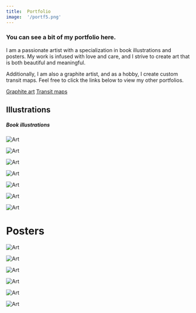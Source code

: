 ```yaml
---
title:  Portfolio
image:  '/portf5.png'
---
```

 
### You can see a bit of my portfolio here.

I am a passionate artist with a specialization in book illustrations and posters. My work is infused with love and care, and I strive to create art that is both beautiful and meaningful.

Additionally, I am also a graphite artist, and as a hobby, I create custom transit maps. Feel free to click the links below to view my other portfolios.




‎[Graphite art](https://ermine.de/posts/art/)
‎[Transit maps](https://ermine.de/posts/transit-maps/)


## Illustrations

##### Book illustrations

![Art](/portf1.png)

![Art](/portf2.png)

![Art](/portf10.png)

![Art](/portf3.png)

![Art](/portf11.png)

![Art](/portf12.png)

![Art](/portf14.png)


# Posters

![Art](/portf5.png)

![Art](/portf7.png)

![Art](/portf8.png)

![Art](/portf6.png)

![Art](/portf13.png)

![Art](/portf15.png)


